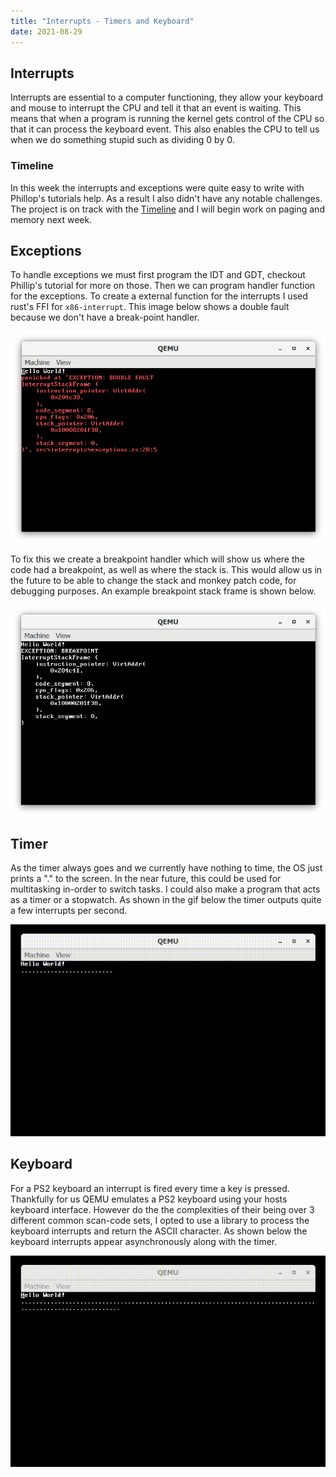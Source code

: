```yaml
---
title: "Interrupts - Timers and Keyboard"
date: 2021-08-29
---
```


## Interrupts

Interrupts are essential to a computer functioning, they allow your keyboard and mouse to interrupt the CPU and tell it that an event is waiting. This means that when a program is running the kernel gets control of the CPU so that it can process the keyboard event. This also enables the CPU to tell us when we do something stupid such as dividing 0 by 0.

### Timeline

In this week the interrupts and exceptions were quite easy to write with Phillop's tutorials help. As a result I also didn't have any notable challenges. The project is on track with the [Timeline](https://craftydh.github.io/CraftyOS-Blog/posts/restart/#revised-timeline) and I will begin work on paging and memory next week.

## Exceptions

To handle exceptions we must first program the IDT and GDT, checkout Phillip's tutorial for more on those. Then we can program handler function for the exceptions. To create a external function for the interrupts I used rust's FFI for `x86-interrupt`. This image below shows a double fault because we don't have a break-point handler.

![No breakpoint handler screenshot](no_breakpoint.png "No breakpoint handler screenshot")

To fix this we create a breakpoint handler which will show us where the code had a breakpoint, as well as where the stack is. This would allow us in the future to be able to change the stack and monkey patch code, for debugging purposes. An example breakpoint stack frame is shown below.

![Breakpoint handler screenshot](breakpoint.png "Breakpoint handler screenshot")

## Timer

As the timer always goes and we currently have nothing to time, the OS just prints a "." to the screen. In the near future, this could be used for multitasking in-order to switch tasks. I could also make a program that acts as a timer or a stopwatch. As shown in the gif below the timer outputs quite a few interrupts per second.

![Timer example](timer.gif "Timer dots")

## Keyboard

For a PS2 keyboard an interrupt is fired every time a key is pressed. Thankfully for us QEMU emulates a PS2 keyboard using your hosts keyboard interface. However do the the complexities of their being over 3 different common scan-code sets, I opted to use a library to process the keyboard interrupts and return the ASCII character. As shown below the keyboard interrupts appear asynchronously along with the timer.
 
![Keyboard example](keyboard.gif "Keyboard and timer dots")